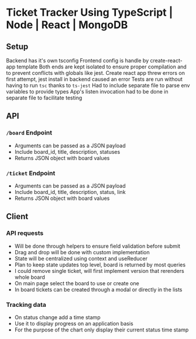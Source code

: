 # Ticket Tracker Using TypeScript | Node | React | MongoDB

## Setup

Backend has it's own tsconfig
Frontend config is handle by create-react-app template
Both ends are kept isolated to ensure proper compilation and to prevent conflicts with globals like jest. Create react app threw errors on first attempt, jest install in backend caused an error
Tests are run without having to run `tsc` thanks to `ts-jest`
Had to include separate file to parse env variables to provide types
App's listen invocation had to be done in separate file to facilitate testing

## API

### `/board` Endpoint

- Arguments can be passed as a JSON payload
- Include board_id, title, description, statuses
- Returns JSON object with board values

### `/ticket` Endpoint

- Arguments can be passed as a JSON payload
- Include board_id, title, description, status, link
- Returns JSON object with board values

## Client

### API requests

- Will be done through helpers to ensure field validation before submit
- Drag and drop will be done with custom implementation
- State will be centralized using context and useReducer
- Plan to keep state updates top level, board is returned by most queries
- I could remove single ticket, will first implement version that rerenders whole board
- On main page select the board to use or create one
- In board tickets can be created through a modal or directly in the lists

### Tracking data

- On status change add a time stamp
- Use it to display progress on an application basis
- For the purpose of the chart only display their current status time stamp
